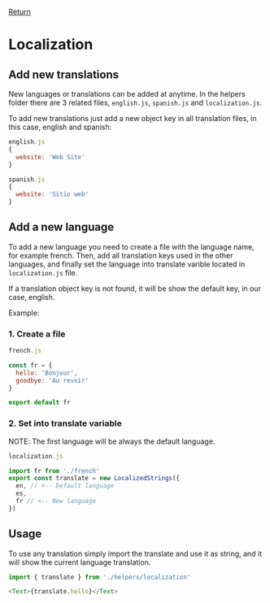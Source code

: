 [Return](../../../README.md)

# Localization

## Add new translations

New languages or translations can be added at anytime. In the helpers folder there are 3 related files, `english.js`, `spanish.js` and `localization.js`.

To add new translations just add a new object key in all translation files, in this case, english and spanish:

```javascript
english.js
{
  website: 'Web Site'
}
```

```javascript
spanish.js
{
  website: 'Sitio web'
}
```

## Add a new language

To add a new language you need to create a file with the language name, for example french. Then, add all translation keys used in the other languages, and finally set the language into translate varible located in `localization.js` file.

If a translation object key is not found, it will be show the default key, in our case, english.

Example:

### 1. Create a file
```javascript
french.js

const fr = {
  hello: 'Bonjour',
  goodbye: 'Au revoir'
}

export default fr
```

### 2. Set into translate variable

NOTE: The first language will be always the default language.

```javascript
localization.js

import fr from './french'
export const translate = new LocalizedStrings({
  en, // <-- Default language
  es,
  fr // <-- New language
})
```

## Usage

To use any translation simply import the translate and use it as string, and it will show the current language translation.

```javascript
import { translate } from './helpers/localization'

<Text>{translate.hello}</Text>
```